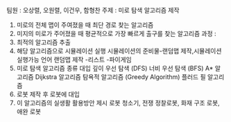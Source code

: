 팀원 : 오상렬, 오원렬, 이건우, 함형찬
주제 :  미로 탐색 알고리즘 제작
1. 미로의 전체 맵이 주여졌을 때 최단 경로 찾는 알고리즘
2. 미지의 미로가 주어졌을 때 평균적으로 가장 빠르게 출구를 찾는 알고리즘
과정 :
1. 최적의 알고리즘 추출
2. 해당 알고리즘으로 시뮬레이션 실행
시뮬레이션의 준비물-랜덤맵 제작,시뮬레이션 실행가능 언어
랜덤맵 제작
-리스트
-파이게임
3. 미로 탐색 알고리즘 종류 대입
깊이 우선 탐색 (DFS)
너비 우선 탐색 (BFS)
A* 알고리즘
Dijkstra 알고리즘
탐욕적 알고리즘 (Greedy Algorithm)
플러드 필 알고리즘 
4. 로봇 제작 후 로봇에 대입
5. 이 알고리즘의 실생활 활용방안 제시
로봇 청소기, 전쟁 정찰로봇, 화재 구조 로봇, 애완 로봇

